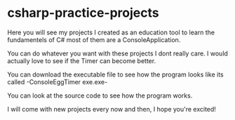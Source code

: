 # csharp-practice-projects
Here you will see my projects I created as an education tool to learn the fundamentels of C# most of them are a ConsoleApplication.


You can do whatever you want with these projects I dont really care.
I would actually love to see if the Timer can become better.


You can download the executable file to see how the program looks like its called -ConsoleEggTimer exe.exe-


You can look at the source code to see how the program works.

I will come with new projects every now and then, I hope you're excited!

